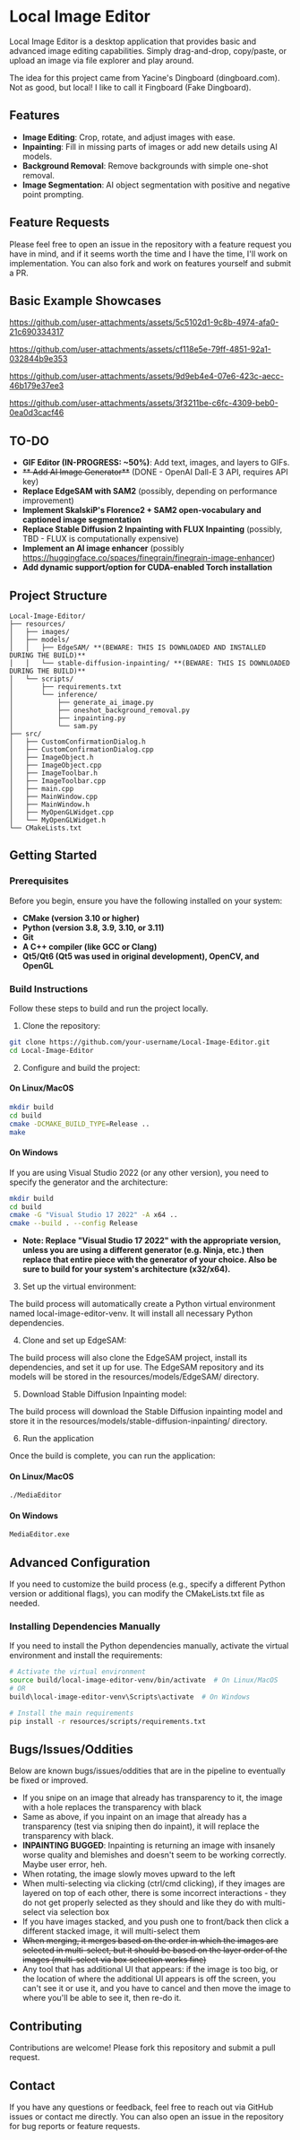 # Local Image Editor

Local Image Editor is a desktop application that provides basic and advanced image editing capabilities. Simply drag-and-drop, copy/paste, or upload an image via file explorer and play around.

The idea for this project came from Yacine's Dingboard (dingboard.com). Not as good, but local! I like to call it Fingboard (Fake Dingboard).

## Features

- **Image Editing**: Crop, rotate, and adjust images with ease.
- **Inpainting**: Fill in missing parts of images or add new details using AI models.
- **Background Removal**: Remove backgrounds with simple one-shot removal.
- **Image Segmentation**: AI object segmentation with positive and negative point prompting.

## Feature Requests
Please feel free to open an issue in the repository with a feature request you have in mind, and if it seems worth the time and I have the time, I'll work on implementation. You can also fork and work on features yourself and submit a PR.

## Basic Example Showcases
https://github.com/user-attachments/assets/5c5102d1-9c8b-4974-afa0-21c690334317

https://github.com/user-attachments/assets/cf118e5e-79ff-4851-92a1-032844b9e353

https://github.com/user-attachments/assets/9d9eb4e4-07e6-423c-aecc-46b179e37ee3

https://github.com/user-attachments/assets/3f3211be-c6fc-4309-beb0-0ea0d3cacf46


## TO-DO
- **GIF Editor (IN-PROGRESS: ~50%)**: Add text, images, and layers to GIFs.
- ~~** Add AI Image Generator**~~ (DONE - OpenAI Dall-E 3 API, requires API key)
- **Replace EdgeSAM with SAM2** (possibly, depending on performance improvement)
- **Implement SkalskiP's Florence2 + SAM2 open-vocabulary and captioned image segmentation**
- **Replace Stable Diffusion 2 Inpainting with FLUX Inpainting** (possibly, TBD - FLUX is computationally expensive)
- **Implement an AI image enhancer** (possibly https://huggingface.co/spaces/finegrain/finegrain-image-enhancer)
- **Add dynamic support/option for CUDA-enabled Torch installation**

## Project Structure

```plaintext
Local-Image-Editor/
├── resources/
│   ├── images/
│   ├── models/
│   │   ├── EdgeSAM/ **(BEWARE: THIS IS DOWNLOADED AND INSTALLED DURING THE BUILD)**
│   │   └── stable-diffusion-inpainting/ **(BEWARE: THIS IS DOWNLOADED DURING THE BUILD)**
│   └── scripts/
│       ├── requirements.txt
│       └── inference/
│           ├── generate_ai_image.py
│           ├── oneshot_background_removal.py
│           ├── inpainting.py
│           └── sam.py
├── src/
│   ├── CustomConfirmationDialog.h
│   ├── CustomConfirmationDialog.cpp
│   ├── ImageObject.h
│   ├── ImageObject.cpp
│   ├── ImageToolbar.h
│   ├── ImageToolbar.cpp
│   ├── main.cpp
│   ├── MainWindow.cpp
│   ├── MainWindow.h
│   ├── MyOpenGLWidget.cpp
│   └── MyOpenGLWidget.h
└── CMakeLists.txt
```

## Getting Started
### Prerequisites
Before you begin, ensure you have the following installed on your system:
- **CMake (version 3.10 or higher)**
- **Python (version 3.8, 3.9, 3.10, or 3.11)**
- **Git**
- **A C++ compiler (like GCC or Clang)**
- **Qt5/Qt6 (Qt5 was used in original development), OpenCV, and OpenGL**

### Build Instructions
Follow these steps to build and run the project locally.

1. Clone the repository:

```bash
git clone https://github.com/your-username/Local-Image-Editor.git
cd Local-Image-Editor
```

2. Configure and build the project:

#### On Linux/MacOS
```bash
mkdir build
cd build
cmake -DCMAKE_BUILD_TYPE=Release ..
make
```

#### On Windows
If you are using Visual Studio 2022 (or any other version), you need to specify the generator and the architecture:
```bash
mkdir build
cd build
cmake -G "Visual Studio 17 2022" -A x64 ..
cmake --build . --config Release
```
- **Note: Replace "Visual Studio 17 2022" with the appropriate version, unless you are using a different generator (e.g. Ninja, etc.) then replace that entire piece with the generator of your choice. Also be sure to build for your system's architecture (x32/x64).**

3. Set up the virtual environment:

The build process will automatically create a Python virtual environment named local-image-editor-venv. It will install all necessary Python dependencies.

4. Clone and set up EdgeSAM:

The build process will also clone the EdgeSAM project, install its dependencies, and set it up for use. The EdgeSAM repository and its models will be stored in the resources/models/EdgeSAM/ directory.

5. Download Stable Diffusion Inpainting model:

The build process will download the Stable Diffusion inpainting model and store it in the resources/models/stable-diffusion-inpainting/ directory.

6. Run the application

Once the build is complete, you can run the application:

#### On Linux/MacOS
```bash
./MediaEditor
```

#### On Windows
```bash
MediaEditor.exe
```

## Advanced Configuration
If you need to customize the build process (e.g., specify a different Python version or additional flags), you can modify the CMakeLists.txt file as needed.

### Installing Dependencies Manually
If you need to install the Python dependencies manually, activate the virtual environment and install the requirements:

```bash
# Activate the virtual environment
source build/local-image-editor-venv/bin/activate  # On Linux/MacOS
# OR
build\local-image-editor-venv\Scripts\activate  # On Windows

# Install the main requirements
pip install -r resources/scripts/requirements.txt
```

## Bugs/Issues/Oddities
Below are known bugs/issues/oddities that are in the pipeline to eventually be fixed or improved.
- If you snipe on an image that already has transparency to it, the image with a hole replaces the transparency with black
- Same as above, if you inpaint on an image that already has a transparency (test via sniping then do inpaint), it will replace the transparency with black.
- **INPAINTING BUGGED**: Inpainting is returning an image with insanely worse quality and blemishes and doesn't seem to be working correctly. Maybe user error, heh.
- When rotating, the image slowly moves upward to the left
- When multi-selecting via clicking (ctrl/cmd clicking), if they images are layered on top of each other, there is some incorrect interactions - they do not get properly selected as they should and like they do with multi-select via selection box
- If you have images stacked, and you push one to front/back then click a different stacked image, it will multi-select them
- ~~When merging, it merges based on the order in which the images are selected in multi-select, but it should be based on the layer order of the images (multi-select via box selection works fine)~~
- Any tool that has additional UI that appears: if the image is too big, or the location of where the additional UI appears is off the screen, you can't see it or use it, and you have to cancel and then move the image to where you'll be able to see it, then re-do it.

## Contributing
Contributions are welcome! Please fork this repository and submit a pull request.

## Contact
If you have any questions or feedback, feel free to reach out via GitHub issues or contact me directly. You can also open an issue in the repository for bug reports or feature requests.
